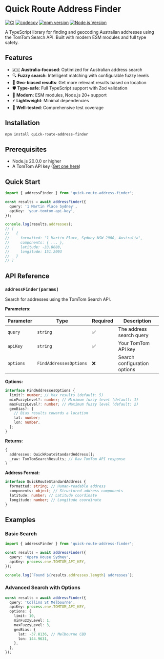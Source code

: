 # Quick Route Address Finder

[![CI](https://github.com/jhairau/quick-route-address-finder/actions/workflows/ci.yml/badge.svg)](https://github.com/jhairau/quick-route-address-finder/actions/workflows/ci.yml)
[![codecov](https://codecov.io/github/jhairau/quick-route-address-finder/graph/badge.svg?token=M1L1IQFJSX)](https://codecov.io/github/jhairau/quick-route-address-finder)
[![npm version](https://badge.fury.io/js/quick-route-address-finder.svg)](https://badge.fury.io/js/quick-route-address-finder)
[![Node.js Version](https://img.shields.io/node/v/quick-route-address-finder.svg)](https://nodejs.org/)

A TypeScript library for finding and geocoding Australian addresses using the TomTom Search API. Built with modern ESM modules and full type safety.

## Features

- 🇦🇺 **Australia-focused**: Optimized for Australian address search
- 🔍 **Fuzzy search**: Intelligent matching with configurable fuzzy levels
- 📍 **Geo-biased results**: Get more relevant results based on location
- 🛡️ **Type-safe**: Full TypeScript support with Zod validation
- 🚀 **Modern**: ESM modules, Node.js 20+ support
- ⚡ **Lightweight**: Minimal dependencies
- 🧪 **Well-tested**: Comprehensive test coverage

## Installation

```bash
npm install quick-route-address-finder
```

## Prerequisites

- Node.js 20.0.0 or higher
- A TomTom API key ([Get one here](https://developer.tomtom.com/))

## Quick Start

```typescript
import { addressFinder } from 'quick-route-address-finder';

const results = await addressFinder({
  query: '1 Martin Place Sydney',
  apiKey: 'your-tomtom-api-key',
});

console.log(results.addresses);
// [
//   {
//     formatted: "1 Martin Place, Sydney NSW 2000, Australia",
//     components: { ... },
//     latitude: -33.8688,
//     longitude: 151.2093
//   }
// ]
```

## API Reference

### `addressFinder(params)`

Search for addresses using the TomTom Search API.

**Parameters:**

| Parameter | Type                   | Required | Description                  |
| --------- | ---------------------- | -------- | ---------------------------- |
| `query`   | `string`               | ✅       | The address search query     |
| `apiKey`  | `string`               | ✅       | Your TomTom API key          |
| `options` | `FindAddressesOptions` | ❌       | Search configuration options |

**Options:**

```typescript
interface FindAddressesOptions {
  limit?: number; // Max results (default: 5)
  minFuzzyLevel?: number; // Minimum fuzzy level (default: 1)
  maxFuzzyLevel?: number; // Maximum fuzzy level (default: 2)
  geoBias?: {
    // Bias results towards a location
    lat: number;
    lon: number;
  };
}
```

**Returns:**

```typescript
{
  addresses: QuickRouteStandardAddress[];
  _raw: TomTomSearchResults; // Raw TomTom API response
}
```

**Address Format:**

```typescript
interface QuickRouteStandardAddress {
  formatted: string; // Human-readable address
  components: object; // Structured address components
  latitude: number; // Latitude coordinate
  longitude: number; // Longitude coordinate
}
```

## Examples

### Basic Search

```typescript
import { addressFinder } from 'quick-route-address-finder';

const results = await addressFinder({
  query: 'Opera House Sydney',
  apiKey: process.env.TOMTOM_API_KEY,
});

console.log(`Found ${results.addresses.length} addresses`);
```

### Advanced Search with Options

```typescript
const results = await addressFinder({
  query: 'Collins St Melbourne',
  apiKey: process.env.TOMTOM_API_KEY,
  options: {
    limit: 10,
    minFuzzyLevel: 1,
    maxFuzzyLevel: 3,
    geoBias: {
      lat: -37.8136, // Melbourne CBD
      lon: 144.9631,
    },
  },
});
```
